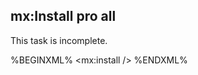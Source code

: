 ## mx:Install <span class="label label-success">pro</span> <span class="label label-info">all</span>

This task is incomplete.

%BEGINXML%
<mx:install />
%ENDXML%